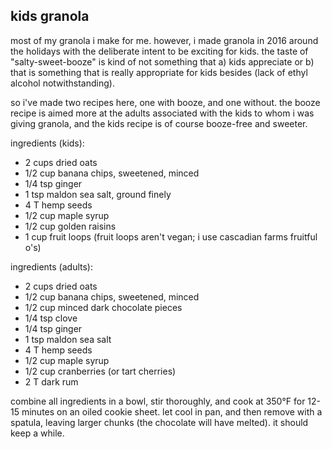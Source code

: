 kids granola
---
most of my granola i make for me. however, i made granola in 2016 around the holidays with the deliberate intent to be exciting for kids. the taste of "salty-sweet-booze" is kind of not something that a) kids appreciate or b) that is something that is really appropriate for kids besides (lack of ethyl alcohol notwithstanding).

so i've made two recipes here, one with booze, and one without. the booze recipe is aimed more at the adults associated with the kids to whom i was giving granola, and the kids recipe is of course booze-free and sweeter.

ingredients (kids):
- 2 cups dried oats
- 1/2 cup banana chips, sweetened, minced
- 1/4 tsp ginger
- 1 tsp maldon sea salt, ground finely
- 4 T hemp seeds
- 1/2 cup maple syrup
- 1/2 cup golden raisins
- 1 cup fruit loops (fruit loops aren't vegan; i use cascadian farms fruitful o's)

ingredients (adults):
- 2 cups dried oats
- 1/2 cup banana chips, sweetened, minced
- 1/2 cup minced dark chocolate pieces
- 1/4 tsp clove
- 1/4 tsp ginger
- 1 tsp maldon sea salt
- 4 T hemp seeds
- 1/2 cup maple syrup
- 1/2 cup cranberries (or tart cherries)
- 2 T dark rum

combine all ingredients in a bowl, stir thoroughly, and cook at 350°F for 12-15 minutes on an oiled cookie sheet. let cool in pan, and then remove with a spatula, leaving larger chunks (the chocolate will have melted). it should keep a while.
